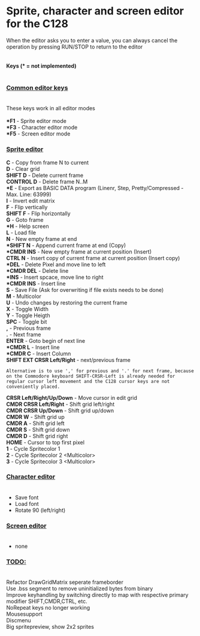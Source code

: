 # Sprite, character and screen editor for the C128

When the editor asks you to enter a value, you can always cancel the operation by pressing RUN/STOP to return to the editor
<br>
<br>
<br>
<b>Keys (* = not implemented)</b><br>
<br>
### <u><b>Common editor keys</b></u><br><br>

These keys work in all editor modes<br><br>
<b>*F1</b> - Sprite editor mode<br>
<b>*F3</b> - Character editor mode<br>
<b>*F5</b> - Screen editor mode<br>

### <u><b>Sprite editor</b></u><br>

<b>C</b> - Copy from frame N to current<br>
<b>D</b> - Clear grid<br>
<b>SHIFT D</b> - Delete current frame<br>
<b>CONTROL D</b> - Delete frame N..M<br>
<b>*E</b> - Export as BASIC DATA program (Linenr, Step, Pretty/Compressed - Max. Line: 63999)<br>
<b>I</b> - Invert edit matrix<br>
<b>F</b> - Flip vertically<br>
<b>SHIFT F</b> - Flip horizontally<br>
<b>G</b> - Goto frame<br>
<b>*H</b> - Help screen<br>
<b>L</b> - Load file<br>
<b>N</b> - New empty frame at end<br>
<b>*SHIFT N</b> - Append current frame at end (Copy)<br>
<b>*CMDR INS</b> - New empty frame at current position (Insert)<br>
<b>CTRL N</b> - Insert copy of current frame at current position (Insert copy)<br>
<b>*DEL</b> - Delete Pixel and move line to left<br>
<b>*CMDR DEL</b> - Delete line<br>
<b>*INS</b> - Insert spcace, move line to right<br>
<b>*CMDR INS</b> - Insert line<br>
<b>S</b> - Save File (Ask for overwriting if file exists needs to be done)<br>
<b>M</b> - Multicolor<br>
<b>U</b> - Undo changes by restoring the current frame<br>
<b>X</b> - Toggle Width<br>
<b>Y</b> - Toggle Heigth<br>
<b>SPC</b> - Toggle bit<br>
<b>,</b> - Previous frame<br>
<b>.</b> - Next frame<br>
<b>ENTER</b> - Goto begin of next line<br>
<b>*CMDR L</b> - Insert line<br>
<b>*CMDR C</b> - Insert Column<br>
<b>SHIFT EXT CRSR Left/Right</b> - next/previous frame<br>

    Alternative is to use ',' for previous and '.' for next frame, because on the Commodore keyboard SHIFT-CRSR-Left is already needed for regular cursor left movement and the C128 cursor keys are not conveniently placed.

<b>CRSR Left/Right/Up/Down</b> - Move cursor in edit grid<br>
<b>CMDR CRSR Left/Right</b> - Shift grid left/right<br>
<b>CMDR CRSR Up/Down</b> - Shift grid up/down<br>
<b>CMDR W</b> - Shift grid up<br>
<b>CMDR A</b> - Shift grid left<br>
<b>CMDR S</b> - Shift grid down<br>
<b>CMDR D</b> - Shift grid right<br>
<b>HOME</b> - Cursor to top first pixel<br>
<b>1</b> - Cycle Spritecolor 1<br>
<b>2</b> - Cycle Spritecolor 2 &lt;Multicolor&gt;<br>
<b>3</b> - Cycle Spritecolor 3 &lt;Multicolor&gt;<br>

### <u><b>Character editor</b></u><br><br>

* Save font
* Load font
* Rotate 90 (left/right)

### <u><b>Screen editor</b></u><br><br>

* none<br>


### <u><b>TODO:</b></u><br><br>

Refactor DrawGridMatrix seperate frameborder<br>
Use .bss segment to remove uninitialized bytes from binary<br>
Improve keyhandling by switching directly to map with respective primary modifier SHIFT,CMDR,CTRL, etc.<br>
NoRepeat keys no longer working<br>
Mousesupport<br>
Discmenu<br>
Big spritepreview, show 2x2 sprites <br>
